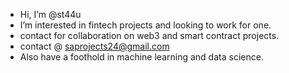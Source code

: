 - Hi, I’m @st44u
- I’m interested in fintech projects and looking to work for one.
- contact for collaboration on web3 and smart contract projects.  
- contact @ saprojects24@gmail.com
- Also have a foothold in machine learning and data science.

<!---
st44u/st44u is a ✨ special ✨ repository because its `README.md` (this file) appears on your GitHub profile.
You can click the Preview link to take a look at your changes.
--->
